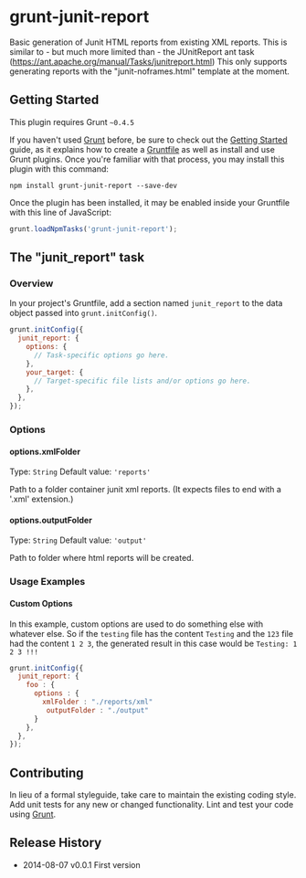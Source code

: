 # grunt-junit-report

Basic generation of Junit HTML reports from existing XML reports.
This is similar to - but much more limited than - the JUnitReport ant task (https://ant.apache.org/manual/Tasks/junitreport.html)
This only supports generating reports with the "junit-noframes.html" template at the moment.

## Getting Started
This plugin requires Grunt `~0.4.5`

If you haven't used [Grunt](http://gruntjs.com/) before, be sure to check out the [Getting Started](http://gruntjs.com/getting-started) guide, as it explains how to create a [Gruntfile](http://gruntjs.com/sample-gruntfile) as well as install and use Grunt plugins. Once you're familiar with that process, you may install this plugin with this command:

```shell
npm install grunt-junit-report --save-dev
```

Once the plugin has been installed, it may be enabled inside your Gruntfile with this line of JavaScript:

```js
grunt.loadNpmTasks('grunt-junit-report');
```

## The "junit_report" task

### Overview
In your project's Gruntfile, add a section named `junit_report` to the data object passed into `grunt.initConfig()`.

```js
grunt.initConfig({
  junit_report: {
    options: {
      // Task-specific options go here.
    },
    your_target: {
      // Target-specific file lists and/or options go here.
    },
  },
});
```

### Options

#### options.xmlFolder
Type: `String`
Default value: `'reports'`

Path to a folder container junit xml reports. (It expects files to end with a '.xml' extension.)

#### options.outputFolder
Type: `String`
Default value: `'output'`

Path to folder where html reports will be created.

### Usage Examples

#### Custom Options
In this example, custom options are used to do something else with whatever else. So if the `testing` file has the content `Testing` and the `123` file had the content `1 2 3`, the generated result in this case would be `Testing: 1 2 3 !!!`

```js
grunt.initConfig({
  junit_report: {
    foo : {
      options : {
        xmlFolder : "./reports/xml"
         outputFolder : "./output"
      }
    },
  },
});
```

## Contributing
In lieu of a formal styleguide, take care to maintain the existing coding style. Add unit tests for any new or changed functionality. Lint and test your code using [Grunt](http://gruntjs.com/).

## Release History
 * 2014-08-07 v0.0.1 First version
